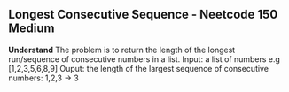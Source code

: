 ## Longest Consecutive Sequence - Neetcode 150 Medium
**Understand**
The problem is to return the length of the longest run/sequence of consecutive numbers in a list.
Input: a list of numbers e.g [1,2,3,5,6,8,9]
Ouput: the length of the largest sequence of consecutive numbers: 1,2,3 -> 3